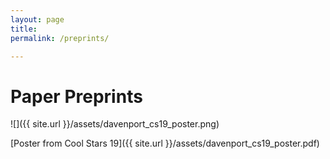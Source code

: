 ```yaml
---
layout: page
title: 
permalink: /preprints/

---
```



# Paper Preprints

![]({{ site.url }}/assets/davenport_cs19_poster.png)

[Poster from Cool Stars 19]({{ site.url }}/assets/davenport_cs19_poster.pdf)
